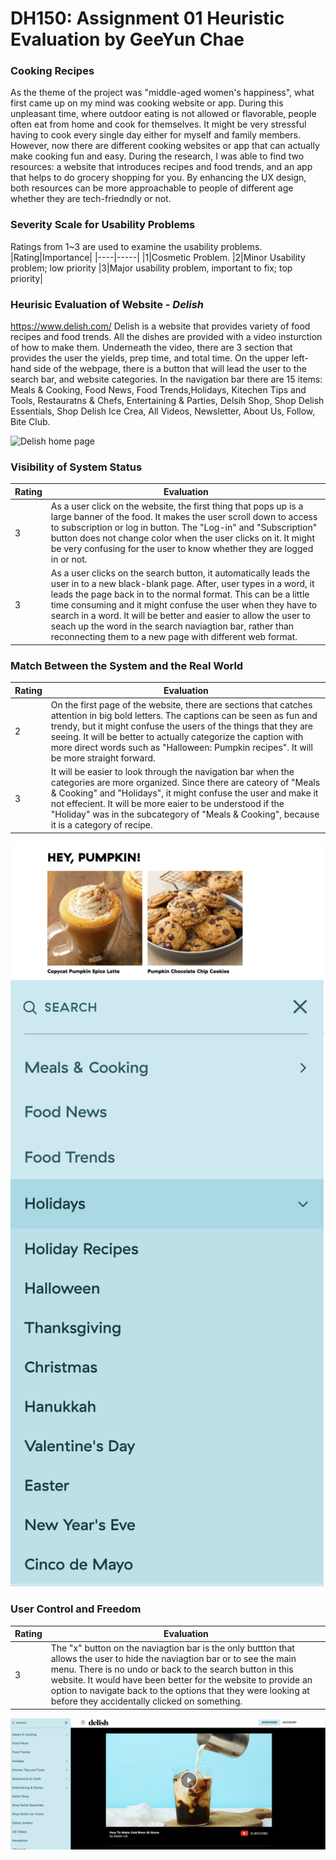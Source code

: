 # DH150: Assignment 01 Heuristic Evaluation by GeeYun Chae


### Cooking Recipes
As the theme of the project was "middle-aged women's happiness", what first came up on my mind was cooking website or app.
During this unpleasant time, where outdoor eating is not allowed or flavorable, people often eat from home and cook for themselves.
It might be very stressful having to cook every single day either for myself and family members. 
However, now there are different cooking websites or app that can actually make cooking fun and easy. During the research,
I was able to find two resources: a website that introduces recipes and food trends, and an app that helps to do grocery shopping for you.
By enhancing the UX design, both resources can be more approachable to people of different age whether they are tech-friedndly or not.

### Severity Scale for Usability Problems
Ratings from 1~3 are used to examine the usability problems.
|Rating|Importance|
|----|-----|
|1|Cosmetic Problem.
|2|Minor Usability problem; low priority
|3|Major usability problem, important to fix; top priority|

### Heurisic Evaluation of Website - *Delish*
https://www.delish.com/
Delish is a website that provides variety of food recipes and food trends. All the dishes are provided with a video insturction of how to make them. 
Underneath the video, there are 3 section that provides the user the yields, prep time, and total time. On the upper left-hand side of the webpage, there
is a button that will lead the user to the search bar, and website categories. In the navigation bar there are 15 items: 
Meals & Cooking, Food News, Food Trends,Holidays, Kitechen Tips and Tools, Restauratns & Chefs, Entertaining & Parties, Delsih Shop, Shop Delish Essentials,
Shop Delish Ice Crea, All Videos, Newsletter, About Us, Follow, Bite Club.

![Delish home page](ScreenShot1.png)

### Visibility of System Status
|Rating|Evaluation|
|-----|-----|
|3| As a user click on the website, the first thing that pops up is a large banner of the food. It makes the user scroll down to access to subscription or log in button. The "Log-in" and "Subscription" button does not change color when the user clicks on it. It might be very confusing for the user to know whether they are logged in or not. |
|3| As a user clicks on the search button, it automatically leads the user in to a new black-blank page. After, user types in a word, it leads the page back in to the normal format. This can be a little time consuming and it might confuse the user when they have to search in a word. It will be better and easier to allow the user to seach up the word in the search naviagtion bar, rather than reconnecting them to a new page with different web format. |

### Match Between the System and the Real World
|Rating|Evaluation|
|----|----|
|2| On the first page of the website, there are sections that catches attention in big bold letters. The captions can be seen as fun and trendy, but it might confuse the users of the things that they are seeing. It will be better to actually categorize the caption with more direct words such as "Halloween: Pumpkin recipes". It will be more straight forward.|
|3| It will be easier to look through the navigation bar when the categories are more organized. Since there are cateory of "Meals & Cooking" and "Holidays", it might confuse the user and make it not effecient. It will be more eaier to be understood if the "Holiday" was in the subcategory of "Meals & Cooking", because it is a category of recipe. |

![Delish home page](pumpkin.png)
![Delish home page](navigationbar.png)

### User Control and Freedom
|Rating|Evaluation|
|----|----|
|3|The "x" button on the naviagtion bar is the only buttton that allows the user to hide the naviagtion bar or to see the main menu. There is no undo or back to the search button in this website. It would have been better for the website to provide an option to navigate back to the options that they were looking at before they accidentally clicked on something.|

![Delish home page](back.png)
